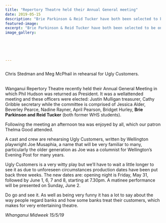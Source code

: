 ```yaml
---
title: "Repertory Theatre held their Annual General meeting"
date: 2019-05-15
description: "Brie Parkinson & Reid Tucker have both been selected to be on the committee of the Wanganui Repertory Theatre..."
featured-image: 
excerpt: "Brie Parkinson & Reid Tucker have both been selected to be on the committee of the Wanganui Repertory Theatre."
image_gallery:
	
	
	
	
	
---
```


<p><img src="https://i.prcdn.co/img?regionKey=P308KUK0%2bkAJtOqExatkVg%3d%3d" alt="" /></p>
<p>Chris Stedman and Meg McPhail in rehearsal for Ugly Customers.</p>
<p data-bind="text: $data"><br />Wanganui Repertory Theatre recently held their Annual General Meeting in which Phil Hudson was returned as President. It was a wellattended meeting and these officers were elected: Justin Mulligan treasurer, Cathy Gribble secretary while the committee is comprised of Jessica Alder, Beverley Pearce, Nadine Rayner, April Pearson, Bridget Hurley, <strong>Brie Parkinson and Reid Tucker</strong>&nbsp;(both former WHS students).</p>
<p data-bind="text: $data">Following the meeting an afternoon tea was enjoyed by all, which our patron Thelma Good attended.</p>
<p data-bind="text: $data">A cast and crew are rehearsing Ugly Customers, written by Wellington playwright Joe Musaphia, a name that will be very familiar to many, particularly the older generation as Joe was a columnist for Wellington&rsquo;s Evening Post for many years.</p>
<p data-bind="text: $data">Ugly Customers is a very witty play but we&rsquo;ll have to wait a little longer to see it as due to unforeseen circumstances production dates have been put back three weeks. The new dates are: opening night is Friday, May 31, followed by June 1, 6, 7 and 8, starting at 7.30pm. A matinee performance will be presented on Sunday, June 2.</p>
<p data-bind="text: $data">Do go and see it. As well as being very funny it has a lot to say about the way people regard banks and how some banks treat their customers, which makes for very entertaining theatre.</p>
<p data-bind="text: $data"><em>Whanganui Midweek 15/5/19</em></p>


